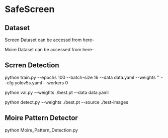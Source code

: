 # SafeScreen
## Dataset
Screen Dataset can be accessd from here- 

Moire Dataset can be accessed from here-

## Scrren Detection
python train.py  --epochs 100 --batch-size 16 --data data.yaml --weights '' --cfg yolov5s.yaml --workers 0

python val.py --weights ./best.pt --data data.yaml

python detect.py --weights ./best.pt --source ./test-images 

## Moire Pattern Detector

python Moire_Pattern_Detection.py
